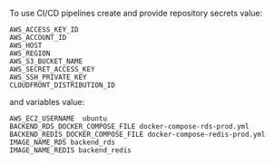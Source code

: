 To use CI/CD pipelines create and provide repository secrets value:
```
AWS_ACCESS_KEY_ID
AWS_ACCOUNT_ID
AWS_HOST
AWS_REGION
AWS_S3_BUCKET_NAME
AWS_SECRET_ACCESS_KEY
AWS_SSH_PRIVATE_KEY
CLOUDFRONT_DISTRIBUTION_ID
```
and variables value:
```
AWS_EC2_USERNAME  ubuntu
BACKEND_RDS_DOCKER_COMPOSE_FILE docker-compose-rds-prod.yml
BACKEND_REDIS_DOCKER_COMPOSE_FILE docker-compose-redis-prod.yml
IMAGE_NAME_RDS backend_rds
IMAGE_NAME_REDIS backend_redis
```
